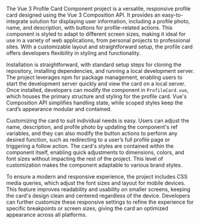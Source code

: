 The Vue 3 Profile Card Component project is a versatile, responsive profile card designed using the Vue 3 Composition API. It provides an easy-to-integrate solution for displaying user information, including a profile photo, name, and description, with buttons for profile-related actions. This component is styled to adapt to different screen sizes, making it ideal for use in a variety of web applications, from personal projects to professional sites. With a customizable layout and straightforward setup, the profile card offers developers flexibility in styling and functionality.

Installation is straightforward, with standard setup steps for cloning the repository, installing dependencies, and running a local development server. The project leverages npm for package management, enabling users to start the development server quickly and view the card on a local server. Once installed, developers can modify the component in `ProfileCard.vue`, which houses the primary structure and styling for the profile card. Vue's Composition API simplifies handling state, while scoped styles keep the card’s appearance modular and contained.

Customizing the card to suit individual needs is easy. Users can adjust the name, description, and profile photo by updating the component's ref variables, and they can also modify the button actions to perform any desired function, such as redirecting to a user’s full profile page or triggering a follow action. The card's styles are contained within the component itself, enabling quick adjustments to dimensions, colors, and font sizes without impacting the rest of the project. This level of customization makes the component adaptable to various brand styles.

To ensure a modern and responsive experience, the project includes CSS media queries, which adjust the font sizes and layout for mobile devices. This feature improves readability and usability on smaller screens, keeping the card's design clean and centered regardless of the device. Developers can further customize these responsive settings to refine the experience for specific breakpoints or screen sizes, giving the card an optimized appearance across all platforms.

